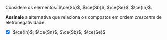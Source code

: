 Considere os elementos: $\ce{Sb}$, $\ce{Sb}$, $\ce{Se}$, $\ce{In}$.

**Assinale** a alternativa que relaciona os compostos em ordem *crescente* de eletronegatividade.

- [x] $\ce{In}$; $\ce{Sn}$; $\ce{Sb}$; $\ce{Se}$

